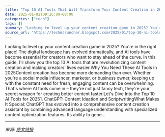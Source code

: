 ```yaml
---
title: "Top 10 AI Tools That Will Transform Your Content Creation in 2025"
date: 2025-01-02T09:26:00+08:00
categories: ["tech"]
tags: []
summary: "Looking to level up your content creation game in 2025? You're in the right place! The digital landscape has evolved dramatically, and AI tools have become essential for creators who want to stay ahea"
source_url: "https://techncruncher.blogspot.com/2025/01/top-10-ai-tools-that-will-transform.html"
---
```


Looking to level up your content creation game in 2025? You're in the right place! The digital landscape has evolved dramatically, and AI tools have become essential for creators who want to stay ahead of the curve. In this guide, I'll show you the top 10 AI tools that are revolutionizing content creation and making creators' lives easier.Why You Need These AI Tools in 2025Content creation has become more demanding than ever. Whether you're a social media influencer, marketer, or business owner, keeping up with the constant need for fresh, engaging content can be overwhelming. That's where AI tools come in – they're not just fancy tech, they're your secret weapon for creating better content faster.Let's Dive Into the Top 10 AI Tools for 20251. ChatGPT: Content Ideation and ScriptwritingWhat Makes It Special: ChatGPT has evolved into a comprehensive content creation assistant by combining advanced language understanding with specialized content optimization features. Its ability to gene...

---

*来源: [原文链接](https://techncruncher.blogspot.com/2025/01/top-10-ai-tools-that-will-transform.html)*
